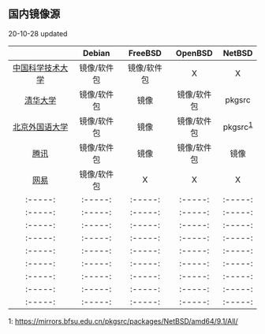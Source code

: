 ## 国内镜像源

  20-10-28 updated

|        | Debian | FreeBSD | OpenBSD | NetBSD |
| :-----:|:-----: | :-----: | :-----: | :-----: |
| [中国科学技术大学](https://mirrors.ustc.edu.cn)     | 镜像/软件包  | 镜像/软件包 |  X         |  X        |
| [清华大学](https://mirrors.tuna.tsinghua.edu.cn)   | 镜像/软件包  | 镜像       | 镜像/软件包 | pkgsrc       |
| [北京外国语大学](https://mirrors.bfsu.edu.cn)       | 镜像/软件包  | 镜像       | 镜像/软件包 | pkgsrc<sup>[1](#pkgsrc)</sup>      |
| [腾讯](https://mirrors.cloud.tencent.com)         | 镜像/软件包  | 镜像        | 镜像/软件包 | 镜像      |
| [网易](https://mirrors.163.com)                    | 镜像/软件包  | X          |  X         |  X        |
| :-----:|:-----: | :-----: | :-----: | :-----: |
| :-----:|:-----: | :-----: | :-----: | :-----: |
| :-----:|:-----: | :-----: | :-----: | :-----: |
| :-----:|:-----: | :-----: | :-----: | :-----: |
| :-----:|:-----: | :-----: | :-----: | :-----: |
| :-----:|:-----: | :-----: | :-----: | :-----: |
| :-----:|:-----: | :-----: | :-----: | :-----: |
| :-----:|:-----: | :-----: | :-----: | :-----: |
| :-----:|:-----: | :-----: | :-----: | :-----: |






<a name="pkgsrc">1</a>: https://mirrors.bfsu.edu.cn/pkgsrc/packages/NetBSD/amd64/9.1/All/ 
 
